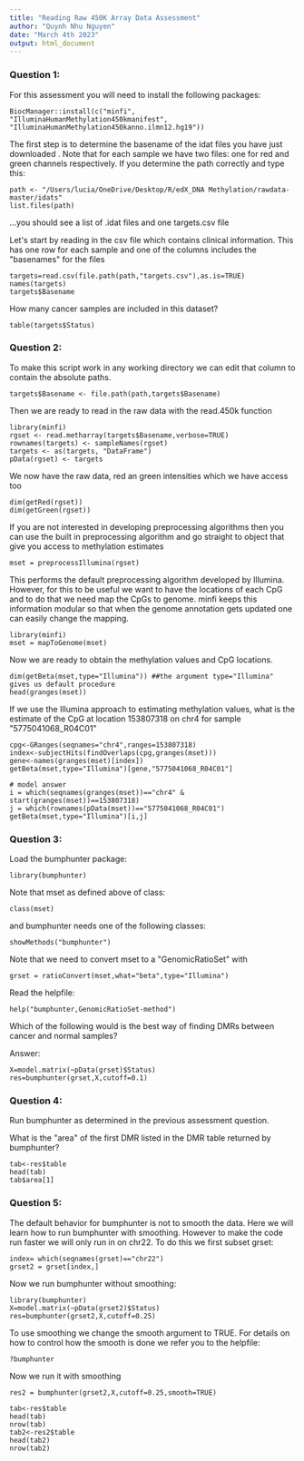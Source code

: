 ```yaml
---
title: "Reading Raw 450K Array Data Assessment"
author: "Quynh Nhu Nguyen"
date: "March 4th 2023"
output: html_document
---
```

### Question 1:

For this assessment you will need to install the following packages:

```{r}
BiocManager::install(c("minfi",                       "IlluminaHumanMethylation450kmanifest",                       "IlluminaHumanMethylation450kanno.ilmn12.hg19"))
```

The first step is to determine the basename of the idat files you have just downloaded . Note that for each sample we have two files: one for red and green channels respectively. If you determine the path correctly and type this:

```{r}
path <- "/Users/lucia/OneDrive/Desktop/R/edX_DNA Methylation/rawdata-master/idats"
list.files(path)
```
...you should see a list of .idat files and one targets.csv file

Let's start by reading in the csv file which contains clinical information. This has one row for each sample and one of the columns includes the "basenames" for the files

```{r}
targets=read.csv(file.path(path,"targets.csv"),as.is=TRUE)
names(targets)
targets$Basename
```
How many cancer samples are included in this dataset?

```{r}
table(targets$Status)
```

### Question 2:

To make this script work in any working directory we can edit that column to contain the absolute paths.

```{r}
targets$Basename <- file.path(path,targets$Basename)
```
Then we are ready to read in the raw data with the read.450k function

```{r}
library(minfi)
rgset <- read.metharray(targets$Basename,verbose=TRUE)
rownames(targets) <- sampleNames(rgset)
targets <- as(targets, "DataFrame")
pData(rgset) <- targets
```

We now have the raw data, red an green intensities which we have access too

```{r}
dim(getRed(rgset))
dim(getGreen(rgset))
```

If you are not interested in developing preprocessing algorithms then you can use the built in preprocessing algorithm and go straight to object that give you access to methylation estimates

```{r}
mset = preprocessIllumina(rgset)
```

This performs the default preprocessing algorithm developed by Illumina. However, for this to be useful we want to have the locations of each CpG and to do that we need map the CpGs to genome. minfi keeps this information modular so that when the genome annotation gets updated one can easily change the mapping.

```{r}
library(minfi)
mset = mapToGenome(mset)
```

Now we are ready to obtain the methylation values and CpG locations.

```{r}
dim(getBeta(mset,type="Illumina")) ##the argument type="Illumina" gives us default procedure
head(granges(mset))
```
If we use the Illumina approach to estimating methylation values, what is the estimate of the CpG at location 153807318 on chr4 for sample "5775041068_R04C01"

```{r}
cpg<-GRanges(seqnames="chr4",ranges=153807318)
index<-subjectHits(findOverlaps(cpg,granges(mset)))
gene<-names(granges(mset)[index])
getBeta(mset,type="Illumina")[gene,"5775041068_R04C01"]
```

```{r}
# model answer
i = which(seqnames(granges(mset))=="chr4" & start(granges(mset))==153807318)
j = which(rownames(pData(mset))=="5775041068_R04C01")
getBeta(mset,type="Illumina")[i,j]
```

### Question 3:

Load the bumphunter package:

```{r}
library(bumphunter)
```
Note that mset as defined above of class:

```{r}
class(mset)
```
and bumphunter needs one of the following classes:

```{r}
showMethods("bumphunter")
```

Note that we need to convert mset to a "GenomicRatioSet" with

```{r}
grset = ratioConvert(mset,what="beta",type="Illumina")
```

Read the helpfile:

```{r}
help("bumphunter,GenomicRatioSet-method")
```

Which of the following would is the best way of finding DMRs between cancer and normal samples?

Answer:

```{r}
X=model.matrix(~pData(grset)$Status) 
res=bumphunter(grset,X,cutoff=0.1)
```

### Question 4: 

Run bumphunter as determined in the previous assessment question.

What is the "area" of the first DMR listed in the DMR table returned by bumphunter?  

```{r}
tab<-res$table
head(tab)
tab$area[1]
```

### Question 5:

The default behavior for bumphunter is not to smooth the data. Here we will learn how to run bumphunter with smoothing. However to make the code run faster we will only run in on chr22. To do this we first subset grset:

```{r}
index= which(seqnames(grset)=="chr22")
grset2 = grset[index,]
```

Now we run bumphunter without smoothing:

```{r}
library(bumphunter)
X=model.matrix(~pData(grset2)$Status)
res=bumphunter(grset2,X,cutoff=0.25)
```

To use smoothing we change the smooth argument to TRUE. For details on how to control how the smooth is done we refer you to the helpfile:

```{r}
?bumphunter
```

Now we run it with smoothing

```{r}
res2 = bumphunter(grset2,X,cutoff=0.25,smooth=TRUE)
```

```{r}
tab<-res$table
head(tab)
nrow(tab)
tab2<-res2$table
head(tab2)
nrow(tab2)
```
